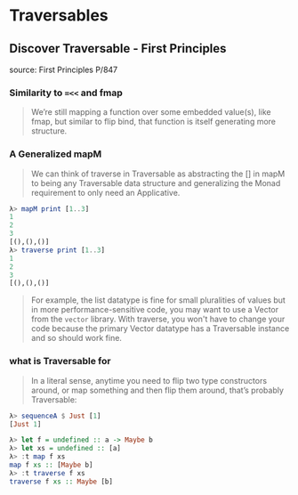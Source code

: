 # Traversables

## Discover Traversable - First Principles

source: First Principles P/847

### Similarity to `=<<` and fmap

> We’re still mapping a function over some embedded value(s), like fmap, but similar to flip bind, that function is itself generating more structure.

### A Generalized mapM

> We can think of traverse in Traversable as abstracting the [] in mapM to being any Traversable data structure and generalizing the Monad requirement to only need an Applicative.

```haskell
λ> mapM print [1..3]
1
2
3
[(),(),()]
λ> traverse print [1..3]
1
2
3
[(),(),()]
```

> For example, the list datatype is fine for small pluralities of values but in more performance-sensitive code, you may want to use a Vector from the `vector` library. With traverse, you won't have to change your code because the primary Vector datatype has a Traversable instance and so should work fine.

### what is Traversable for

> In a literal sense, anytime you need to flip two type constructors around, or map something and then flip them around, that’s probably Traversable:

```haskell
λ> sequenceA $ Just [1]
[Just 1]

λ> let f = undefined :: a -> Maybe b
λ> let xs = undefined :: [a]
λ> :t map f xs
map f xs :: [Maybe b]
λ> :t traverse f xs
traverse f xs :: Maybe [b]
```
